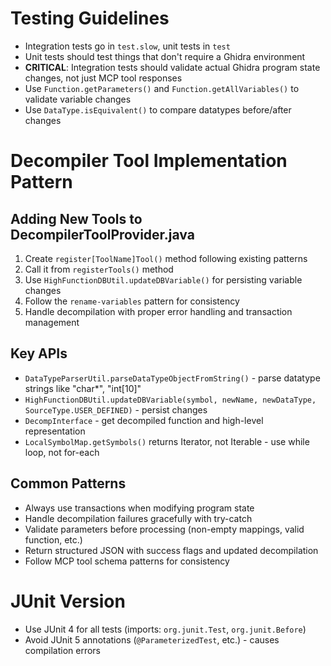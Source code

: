 # Testing Guidelines
- Integration tests go in `test.slow`, unit tests in `test`
- Unit tests should test things that don't require a Ghidra environment
- **CRITICAL**: Integration tests should validate actual Ghidra program state changes, not just MCP tool responses
- Use `Function.getParameters()` and `Function.getAllVariables()` to validate variable changes
- Use `DataType.isEquivalent()` to compare datatypes before/after changes

# Decompiler Tool Implementation Pattern
## Adding New Tools to DecompilerToolProvider.java
1. Create `register[ToolName]Tool()` method following existing patterns
2. Call it from `registerTools()` method
3. Use `HighFunctionDBUtil.updateDBVariable()` for persisting variable changes
4. Follow the `rename-variables` pattern for consistency
5. Handle decompilation with proper error handling and transaction management

## Key APIs
- `DataTypeParserUtil.parseDataTypeObjectFromString()` - parse datatype strings like "char*", "int[10]"
- `HighFunctionDBUtil.updateDBVariable(symbol, newName, newDataType, SourceType.USER_DEFINED)` - persist changes
- `DecompInterface` - get decompiled function and high-level representation
- `LocalSymbolMap.getSymbols()` returns Iterator, not Iterable - use while loop, not for-each

## Common Patterns
- Always use transactions when modifying program state
- Handle decompilation failures gracefully with try-catch
- Validate parameters before processing (non-empty mappings, valid function, etc.)
- Return structured JSON with success flags and updated decompilation
- Follow MCP tool schema patterns for consistency

# JUnit Version
- Use JUnit 4 for all tests (imports: `org.junit.Test`, `org.junit.Before`)
- Avoid JUnit 5 annotations (`@ParameterizedTest`, etc.) - causes compilation errors
